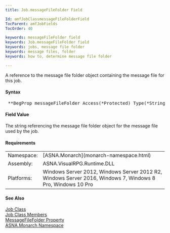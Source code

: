 ```yaml
---
title: Job.messageFileFolder Field

Id: amfJobClassmessageFileFolderField
TocParent: amfJobFields
TocOrder: 40

keywords: messageFileFolder field
keywords: Job.messageFileFolder field
keywords: jobs, message file folder
keywords: message files, folder
keywords: how to, determine message file folder

---
```


A reference to the message file folder object containing the message file for this job.

#### Syntax
<pre class="prettyprint"> **BegProp messageFileFolder Access(*Protected) Type(*String)**       </pre>

#### Field Value
The string referencing the message file folder object for the message file used by the job.
<!-- start -->

#### Requirements
<table class="dttable" cellspacing="0" cellpadding="4" width="60%">
           <colgroup>
            <col width="15%" style="font-weight:bold" />
            <col width="85%" />
          </colgroup>
          <tr>
            <td>Namespace:</td>
            <td>[ASNA.Monarch](monarch-namespace.html) </td>
          </tr>
          <tr>
            <td>Assembly:</td>
            <td>ASNA.VisualRPG.Runtime.DLL</td>
          </tr>
         <tr>
            <td>Platforms:</td>
            <td> Windows Server 2012, Windows Server 2012 R2, Windows Server 2016, Windows 7, Windows 8 Pro, Windows 10 Pro</td>
         </tr>
</table>

<!-- end -->

#### See Also
[Job Class](job-class.html) <br /> [Job Class Members](job-members.html) <br /> [ MessageFileFolder Property](job-class-message-file-folder-property.html) <br /> [ASNA.Monarch Namespace](monarch-namespace.html) 
